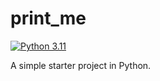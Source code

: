 # print_me

[![Python 3.11](https://img.shields.io/badge/Python-3.11-informational?style=for-the-badge&logo=python)](https://shields.io/)

A simple starter project in Python.
